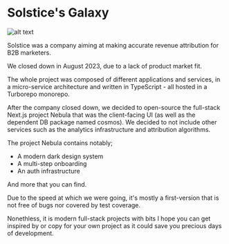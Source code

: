 # Solstice's Galaxy

![alt text](https://c4.wallpaperflare.com/wallpaper/898/130/528/helix-nebula-galaxy-eye-of-god-universe-wallpaper-preview.jpg)


Solstice was a company aiming at making accurate revenue attribution for B2B marketers.

We closed down in August 2023, due to a lack of product market fit.

The whole project was composed of different applications and services, in a micro-service architecture and written in TypeScript - all hosted in a Turborepo monorepo.

After the company closed down, we decided to open-source the full-stack Next.js project Nebula that was the client-facing UI (as well as the dependent DB package named cosmos). We decided to not include other services such as the analytics infrastructure and attribution algorithms.

The project Nebula contains notably;
- A modern dark design system
- A multi-step onboarding
- An auth infrastructure 

And more that you can find.


Due to the speed at which we were going, it's mostly a first-version that is not free of bugs nor covered by test coverage. 

Nonethless, it is modern full-stack projects with bits I hope you can get inspired by or copy for your own project as it could save you precious days of development.
